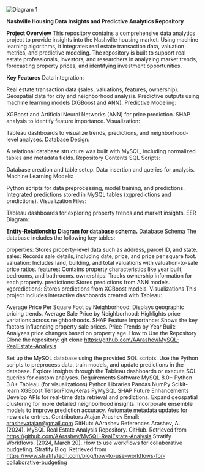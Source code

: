 ![Diagram 1](https://github.com/user-attachments/assets/610db20f-abd6-431e-ba4b-016535d7897c)

**Nashville Housing Data Insights and Predictive Analytics Repository**

**Project Overview**
This repository contains a comprehensive data analytics project to provide insights into the Nashville housing market. Using machine learning algorithms, it integrates real estate transaction data, valuation metrics, and predictive modeling. The repository is built to support real estate professionals, investors, and researchers in analyzing market trends, forecasting property prices, and identifying investment opportunities.

**Key Features**
Data Integration:

Real estate transaction data (sales, valuations, features, ownership).
Geospatial data for city and neighborhood analysis.
Predictive outputs using machine learning models (XGBoost and ANN).
Predictive Modeling:

XGBoost and Artificial Neural Networks (ANN) for price prediction.
SHAP analysis to identify feature importance.
Visualization:

Tableau dashboards to visualize trends, predictions, and neighborhood-level analyses.
Database Design:

A relational database structure was built with MySQL, including normalized tables and metadata fields.
Repository Contents
SQL Scripts:

Database creation and table setup.
Data insertion and queries for analysis.
Machine Learning Models:

Python scripts for data preprocessing, model training, and predictions.
Integrated predictions stored in MySQL tables (xgpredictions and predictions).
Visualization Files:

Tableau dashboards for exploring property trends and market insights.
EER Diagram:

**Entity-Relationship Diagram for database schema.**
Database Schema
The database includes the following key tables:

properties: Stores property-level data such as address, parcel ID, and state.
sales: Records sale details, including date, price, and price per square foot.
valuation: Includes land, building, and total valuations with valuation-to-sale price ratios.
features: Contains property characteristics like year built, bedrooms, and bathrooms.
ownerships: Tracks ownership information for each property.
predictions: Stores predictions from ANN models.
xgpredictions: Stores predictions from XGBoost models.
Visualizations
This project includes interactive dashboards created with Tableau:

Average Price Per Square Foot by Neighborhood: Displays geographic pricing trends.
Average Sale Price by Neighborhood: Highlights price variations across neighborhoods.
SHAP Feature Importance: Shows the key factors influencing property sale prices.
Price Trends by Year Built: Analyzes price changes based on property age.
How to Use the Repository
Clone the repository:
git clone https://github.com/AArashev/MySQL-RealEstate-Analysis

Set up the MySQL database using the provided SQL scripts.
Use the Python scripts to preprocess data, train models, and update predictions in the database.
Explore insights through the Tableau dashboards or execute SQL queries for custom analyses.
Requirements
Software
MySQL 8.0+
Python 3.8+
Tableau (for visualizations)
Python Libraries
Pandas
NumPy
Scikit-learn
XGBoost
TensorFlow/Keras
PyMySQL
SHAP
Future Enhancements
Develop APIs for real-time data retrieval and predictions.
Expand geospatial clustering for more detailed neighborhood insights.
Incorporate ensemble models to improve prediction accuracy.
Automate metadata updates for new data entries.
Contributors
Atajan Arashev
Email: arashevatajan@gmail.com
GitHub: AArashev
References
Arashev, A. (2024). MySQL Real Estate Analysis Repository. GitHub. Retrieved from https://github.com/AArashev/MySQL-RealEstate-Analysis
Stratify Workflows. (2024, March 20). How to use workflows for collaborative budgeting. Stratify Blog. Retrieved from https://www.stratifytech.com/blog/how-to-use-workflows-for-collaborative-budgeting
